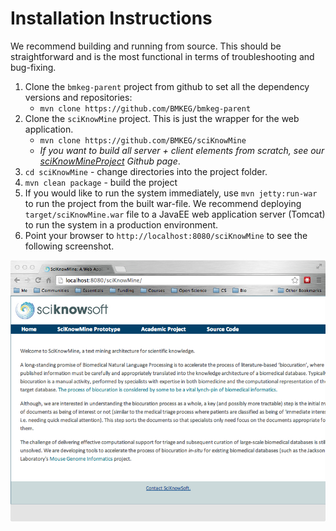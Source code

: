 Installation Instructions
===

We recommend building and running from source. This should be straightforward and is the most functional in terms of troubleshooting and bug-fixing. 

1. Clone the `bmkeg-parent` project from github to set all the dependency versions and repositories: 
	* `mvn clone https://github.com/BMKEG/bmkeg-parent`  
2. Clone the `sciKnowMine` project. This is just the wrapper for the web application. 
	* `mvn clone https://github.com/BMKEG/sciKnowMine`
	* _If you want to build all server + client elements from scratch, see our [sciKnowMineProject](https://github.com/BMKEG/sciKnowMineProject) Github page_.  
3. `cd sciKnowMine` - change directories into the project folder.
4. `mvn clean package` - build the project
5. If you would like to run the system immediately, use `mvn jetty:run-war` to run the project from the built war-file. We recommend deploying `target/sciKnowMine.war` file to a JavaEE web application server (Tomcat) to run the system in a production environment. 
6. Point your browser to `http://localhost:8080/sciKnowMine` to see the following screenshot. 

![](docs/topScreenShot.jpg)
